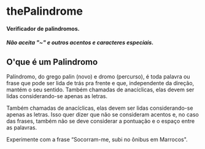 # thePalindrome

#### Verificador de palindromos.
##### Não aceita "~" e outros acentos e caracteres especiais.

 ## O'que é um Palindromo
 Palíndromo, do grego palin (novo) e dromo (percurso), é toda palavra ou frase que pode ser lida de trás pra frente e que, independente da direção, mantém o seu sentido. Também chamadas de anacíclicas, elas devem ser lidas considerando-se apenas as letras.

 Também chamadas de anacíclicas, elas devem ser lidas considerando-se apenas as letras. Isso quer dizer que não se consideram acentos e, no caso das frases, também não se deve considerar a pontuação e o espaço entre as palavras.

Experimente com a frase “Socorram-me, subi no ônibus em Marrocos".
